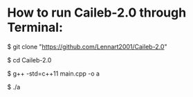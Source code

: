 # How to run Caileb-2.0 through Terminal:


$ git clone "https://github.com/Lennart2001/Caileb-2.0"

$ cd Caileb-2.0

$ g++ -std=c++11 main.cpp -o a

$ ./a


